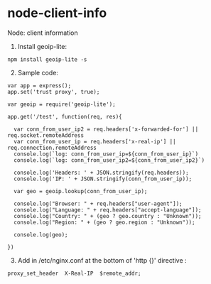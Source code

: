 # node-client-info
Node: client information

1. Install geoip-lite:
```
npm install geoip-lite -s
```

2. Sample code:
```
var app = express();
app.set('trust proxy', true);

var geoip = require('geoip-lite');

app.get('/test', function(req, res){

  var conn_from_user_ip2 = req.headers['x-forwarded-for'] || req.socket.remoteAddress
  var conn_from_user_ip = req.headers['x-real-ip'] || req.connection.remoteAddress
  console.log(`log: conn_from_user_ip=${conn_from_user_ip}`)
  console.log(`log: conn_from_user_ip2=${conn_from_user_ip2}`)

  console.log('Headers: ' + JSON.stringify(req.headers));
  console.log('IP: ' + JSON.stringify(conn_from_user_ip));

  var geo = geoip.lookup(conn_from_user_ip);

  console.log("Browser: " + req.headers["user-agent"]);
  console.log("Language: " + req.headers["accept-language"]);
  console.log("Country: " + (geo ? geo.country : "Unknown"));
  console.log("Region: " + (geo ? geo.region : "Unknown"));

  console.log(geo);
  
})
```

3. Add in /etc/nginx.conf at the bottom of 'http {}' directive :
```
proxy_set_header  X-Real-IP  $remote_addr;
```

